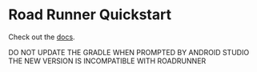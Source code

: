 # Road Runner Quickstart

Check out the [docs](https://rr.brott.dev/docs/v1-0/tuning/).

DO NOT UPDATE THE GRADLE WHEN PROMPTED BY ANDROID STUDIO
THE NEW VERSION IS INCOMPATIBLE WITH ROADRUNNER